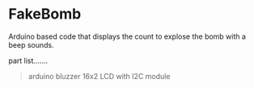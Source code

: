# FakeBomb
Arduino based code that displays the count to explose the bomb with a beep sounds.

part list.......
>arduino 
>bluzzer
>16x2 LCD with I2C module
